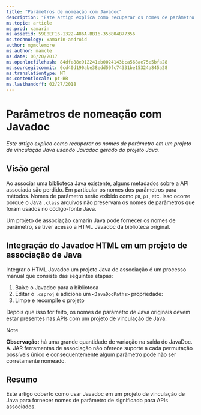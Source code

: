 ```yaml
---
title: "Parâmetros de nomeação com Javadoc"
description: "Este artigo explica como recuperar os nomes de parâmetro em um projeto de vinculação Java usando Javadoc gerado do projeto Java."
ms.topic: article
ms.prod: xamarin
ms.assetid: 59E8EF16-1322-486A-BB16-353804B77356
ms.technology: xamarin-android
author: mgmclemore
ms.author: mamcle
ms.date: 06/20/2017
ms.openlocfilehash: 84dfe88e912241eb0024143bca568ae75e5bfa28
ms.sourcegitcommit: 6cd40d190abe38edd50fc74331be15324a845a28
ms.translationtype: MT
ms.contentlocale: pt-BR
ms.lasthandoff: 02/27/2018
---
```

# <a name="naming-parameters-with-javadoc"></a>Parâmetros de nomeação com Javadoc

_Este artigo explica como recuperar os nomes de parâmetro em um projeto de vinculação Java usando Javadoc gerado do projeto Java._

<a name="Overview" />

## <a name="overview"></a>Visão geral

Ao associar uma biblioteca Java existente, alguns metadados sobre a API associada são perdido. Em particular os nomes dos parâmetros para métodos. Nomes de parâmetro serão exibido como `p0`, `p1`, etc. Isso ocorre porque o Java `.class` arquivos não preservam os nomes de parâmetros que foram usados no código-fonte Java. 

Um projeto de associação xamarin Java pode fornecer os nomes de parâmetro, se tiver acesso a HTML Javadoc da biblioteca original. 

## <a name="integrating-javadoc-html-into-a-java-binding-project"></a>Integração do Javadoc HTML em um projeto de associação de Java

Integrar o HTML Javadoc um projeto Java de associação é um processo manual que consiste das seguintes etapas: 

1.  Baixe o Javadoc para a biblioteca
2.  Editar o `.csproj` e adicione um `<JavaDocPaths>` propriedade:
3.  Limpe e recompile o projeto

Depois que isso for feito, os nomes de parâmetro de Java originais devem estar presentes nas APIs com um projeto de vinculação de Java. 


> [!NOTE]
> **Observação:** há uma grande quantidade de variação na saída do JavaDoc. A. JAR ferramentas de associação não oferece suporte a cada permutação possíveis único e consequentemente algum parâmetro pode não ser corretamente nomeado.

<a name="Summary" />

## <a name="summary"></a>Resumo

Este artigo coberto como usar Javadoc em um projeto de vinculação de Java para fornecer nomes de parâmetro de significado para APIs associados. 

